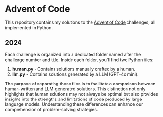 # Advent of Code

This repository contains my solutions to the [Advent of Code]('https://adventofcode.com/') challenges, all implemented in Python.

## 2024
Each challenge is organized into a dedicated folder named after the challenge number and title. Inside each folder, you'll find two Python files:

1. **human.py** - Contains solutions manually crafted by a human.
2. **llm.py** - Contains solutions generated by a LLM (GPT-4o mini).

The purpose of separating these files is to facilitate a comparison between human-written and LLM-generated solutions. This distinction not only highlights that human solutions may not always be optimal but also provides insights into the strengths and limitations of code produced by large language models. Understanding these differences can enhance our comprehension of problem-solving strategies.